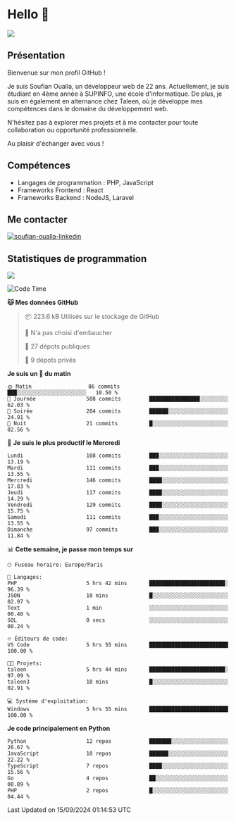 # Hello 👋

![](https://komarev.com/ghpvc/?username=OSoufian&color=1a1b27)

## Présentation

Bienvenue sur mon profil GitHub !

Je suis Soufian Oualla, un développeur web de 22 ans. Actuellement, je suis étudiant en 4ème année à SUPINFO, une école d'informatique. De plus, je suis en également en alternance chez Taleen, où je développe mes compétences dans le domaine du développement web.

N'hésitez pas à explorer mes projets et à me contacter pour toute collaboration ou opportunité professionnelle.

Au plaisir d'échanger avec vous !

## Compétences

- Langages de programmation : PHP, JavaScript
- Frameworks Frontend : React
- Frameworks Backend : NodeJS, Laravel

## Me contacter

<p>
<a href="https://www.linkedin.com/in/soufian-oualla/" target="_blank"><img align="center" src="https://img.shields.io/badge/-LinkedIn-0077B5?style=for-the-badge&logo=Linkedin&logoColor=white" alt="soufian-oualla-linkedin"/></a>

## Statistiques de programmation

<a href="https://github-readme-stats.vercel.app/api/top-langs/?username=OSoufian&layout=compact">
  <img align="center" src="https://github-readme-stats.vercel.app/api/top-langs/?username=OSoufian&layout=compact"/>
</a>

<br />

<!--START_SECTION:waka-->
![Code Time](http://img.shields.io/badge/Code%20Time-210%20hrs%2012%20mins-blue)

**🐱 Mes données GitHub** 

> 📦 223.6 kB Utilisés sur le stockage de GitHub 
 > 
> 🚫 N'a pas choisi d'embaucher
 > 
> 📜 27 dépots publiques 
 > 
> 🔑 9 dépots privés 
 > 
**Je suis un 🐤 du matin** 

```text
🌞 Matin                  86 commits          ███░░░░░░░░░░░░░░░░░░░░░░   10.50 % 
🌆 Journée                508 commits         ████████████████░░░░░░░░░   62.03 % 
🌃 Soirée                 204 commits         ██████░░░░░░░░░░░░░░░░░░░   24.91 % 
🌙 Nuit                   21 commits          █░░░░░░░░░░░░░░░░░░░░░░░░   02.56 % 
```
📅 **Je suis le plus productif le Mercredi** 

```text
Lundi                    108 commits         ███░░░░░░░░░░░░░░░░░░░░░░   13.19 % 
Mardi                    111 commits         ███░░░░░░░░░░░░░░░░░░░░░░   13.55 % 
Mercredi                 146 commits         ████░░░░░░░░░░░░░░░░░░░░░   17.83 % 
Jeudi                    117 commits         ████░░░░░░░░░░░░░░░░░░░░░   14.29 % 
Vendredi                 129 commits         ████░░░░░░░░░░░░░░░░░░░░░   15.75 % 
Samedi                   111 commits         ███░░░░░░░░░░░░░░░░░░░░░░   13.55 % 
Dimanche                 97 commits          ███░░░░░░░░░░░░░░░░░░░░░░   11.84 % 
```


📊 **Cette semaine, je passe mon temps sur** 

```text
🕑︎ Fuseau horaire: Europe/Paris

💬 Langages: 
PHP                      5 hrs 42 mins       ████████████████████████░   96.39 % 
JSON                     10 mins             █░░░░░░░░░░░░░░░░░░░░░░░░   02.97 % 
Text                     1 min               ░░░░░░░░░░░░░░░░░░░░░░░░░   00.40 % 
SQL                      0 secs              ░░░░░░░░░░░░░░░░░░░░░░░░░   00.24 % 

🔥 Éditeurs de code: 
VS Code                  5 hrs 55 mins       █████████████████████████   100.00 % 

🐱‍💻 Projets: 
taleen                   5 hrs 44 mins       ████████████████████████░   97.09 % 
taleen3                  10 mins             █░░░░░░░░░░░░░░░░░░░░░░░░   02.91 % 

💻 Système d'exploitation: 
Windows                  5 hrs 55 mins       █████████████████████████   100.00 % 
```

**Je code principalement en Python** 

```text
Python                   12 repos            ███████░░░░░░░░░░░░░░░░░░   26.67 % 
JavaScript               10 repos            ██████░░░░░░░░░░░░░░░░░░░   22.22 % 
TypeScript               7 repos             ████░░░░░░░░░░░░░░░░░░░░░   15.56 % 
Go                       4 repos             ██░░░░░░░░░░░░░░░░░░░░░░░   08.89 % 
PHP                      2 repos             █░░░░░░░░░░░░░░░░░░░░░░░░   04.44 % 
```




 Last Updated on 15/09/2024 01:14:53 UTC
<!--END_SECTION:waka-->
